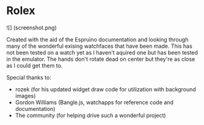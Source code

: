 # Rolex

![] (screenshot.png)

Created with the aid of the Espruino documentation and looking through many of the wonderful exising watchfaces that have been made.
This has not been tested on a watch yet as I haven't aquired one but has been tested in the emulator.
The hands don't rotate dead on center but they're as close as I could get them to.

Special thanks to: 
* rozek (for his updated widget draw code for utilization with background images)
* Gordon Williams (Bangle.js, watchapps for reference code and documentation)
* The community (for helping drive such a wonderful project)
